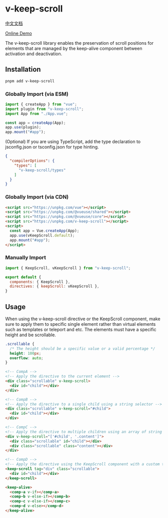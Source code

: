 # v-keep-scroll

[中文文档](https://github.com/ehehaye/v-keep-scroll/blob/main/README.zh-CN.md)

[Online Demo](https://codepen.io/ehehaye/pen/oNRNMzR)

The v-keep-scroll library enables the preservation of scroll positions for elements that are managed by the keep-alive component between activation and deactivation.

## Installation

```bash
pnpm add v-keep-scroll
```

### Globally Import (via ESM)

```javascript
import { createApp } from "vue";
import plugin from "v-keep-scroll";
import App from "./App.vue";

const app = createApp(App);
app.use(plugin);
app.mount("#app");
```

(Optional) If you are using TypeScript, add the type declaration to jsconfig.json or tsconfig.json for type hinting.

```json
{
  "compilerOptions": {
    "types": [
      "v-keep-scroll/types"
    ]
  }
}
```

### Globally Import (via CDN)

```html
<script src="https://unpkg.com/vue"></script>
<script src="https://unpkg.com/@vueuse/shared"></script>
<script src="https://unpkg.com/@vueuse/core"></script>
<script src="https://unpkg.com/v-keep-scroll"></script>
<script>
  const app = Vue.createApp(App);
  app.use(vKeepScroll.default);
  app.mount("#app");
</script>
```

### Manually Import

```javascript
import { KeepScroll, vKeepScroll } from "v-keep-scroll";

export default {
  components: { KeepScroll },
  directives: { keepScroll: vKeepScroll },
}
```

## Usage

When using the v-keep-scroll directive or the KeepScroll component, make sure to apply them to specific single element rather than virtual elements such as templates or teleport and etc. The elements must have a specific height and be scrollable.

```css
.scrollable {
  /* The height should be a specific value or a valid percentage */
  height: 100px; 
  overflow: auto;
}
```

```html
<!-- CompA -->
<!-- Apply the directive to the current element -->
<div class="scrollable" v-keep-scroll>
  <div id="child"></div>
</div>

<!-- CompB -->
<!-- Apply the directive to a single child using a string selector -->
<div class="scrollable" v-keep-scroll="#child">
  <div id="child"></div>
</div>

<!-- CompC -->
<!-- Apply the directive to multiple children using an array of string selectors -->
<div v-keep-scroll="['#child', '.content']">
  <div class="scrollable" id="child"></div>
  <div class="scrollable" class="content"></div>
</div>

<!-- CompD -->
<!-- Apply the directive using the KeepScroll component with a custom tag (default tag is "div") -->
<keep-scroll tag="div" class="scrollable">
  <div id="child"></div>
</keep-scroll>
```

```html
<keep-alive>
  <comp-a v-if></comp-a>
  <comp-b v-else-if></comp-b>
  <comp-c v-else-if></comp-c>
  <comp-d v-else></comp-d>
</keep-alive>
```
